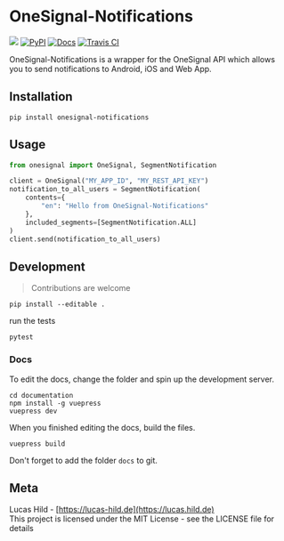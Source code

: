# OneSignal-Notifications

![](https://img.shields.io/badge/license-MIT-blue.svg?style=flat-square)
[![PyPI](https://img.shields.io/pypi/v/onesignal-notifications.svg?style=flat-square&colorB=dfb317)](https://pypi.org/project/onesignal-notifications/)
[![Docs](https://img.shields.io/badge/docs-VuePress-red.svg?style=flat-square)](https://lanseuo.github.io/onesignal-notifications/)
[![Travis CI](https://img.shields.io/travis/Lanseuo/onesignal-notifications.svg?style=flat-square)](https://travis-ci.org/Lanseuo/onesignal-notifications)

OneSignal-Notifications is a wrapper for the OneSignal API which allows you to send notifications to Android, iOS and Web App.

## Installation

```
pip install onesignal-notifications
```

## Usage

```python
from onesignal import OneSignal, SegmentNotification

client = OneSignal("MY_APP_ID", "MY_REST_API_KEY")
notification_to_all_users = SegmentNotification(
    contents={
        "en": "Hello from OneSignal-Notifications"
    },
    included_segments=[SegmentNotification.ALL]
)
client.send(notification_to_all_users)
```

## Development

> Contributions are welcome

```
pip install --editable .
```

run the tests

```
pytest
```

### Docs

To edit the docs, change the folder and spin up the development server.

```
cd documentation
npm install -g vuepress
vuepress dev
```

When you finished editing the docs, build the files.

```
vuepress build
```

Don't forget to add the folder `docs` to git.

## Meta

Lucas Hild - [https://lucas-hild.de](https://lucas.hild.de)  
This project is licensed under the MIT License - see the LICENSE file for details
